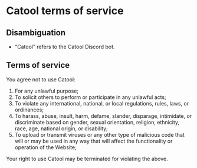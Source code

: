 # Catool terms of service
## Disambiguation
- “Catool” refers to the Catool Discord bot.
## Terms of service
You agree not to use Catool:

1. For any unlawful purpose;
2. To solicit others to perform or participate in any unlawful acts;
3. To violate any international, national, or local regulations, rules, laws, or ordinances;
4. To harass, abuse, insult, harm, defame, slander, disparage, intimidate, or discriminate based on gender, sexual orientation, religion, ethnicity, race, age, national origin, or disability;
5. To upload or transmit viruses or any other type of malicious code that will or may be used in any way that will affect the functionality or operation of the Website;

Your right to use Catool may be terminated for violating the above.